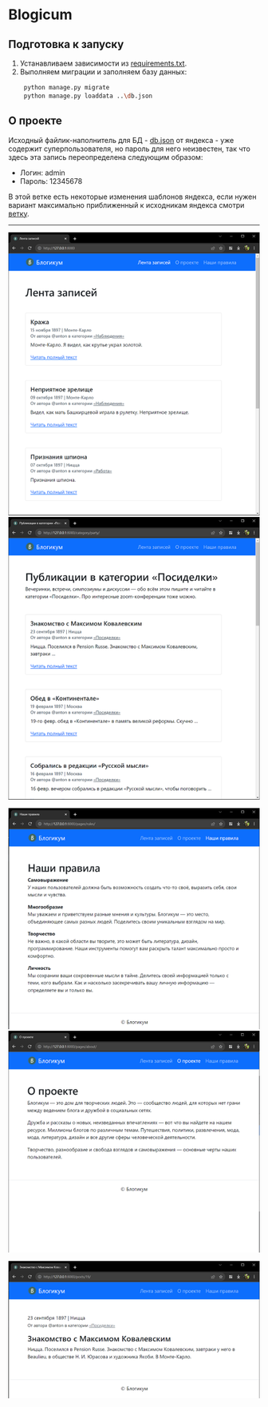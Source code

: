 # Blogicum

## Подготовка к запуску

1. Устанавливаем зависимости из [requirements.txt](requirements.txt).
2. Выполняем миграции и заполняем базу данных:
    ```bash
     python manage.py migrate
     python manage.py loaddata ..\db.json
    ```

## О проекте

Исходный файлик-наполнитель для БД - [db.json](db.json) от яндекса - уже содержит суперпользователя, но пароль для него
неизвестен, так что здесь эта запись переопределена следующим образом:

* Логин: admin
* Пароль: 12345678

В этой ветке есть некоторые изменения шаблонов яндекса, если нужен вариант максимально приближенный к исходникам яндекса смотри [ветку](https://github.com/Arkebuzz/django_sprints/tree/original).
<hr>

![Главная страница](images4readme/main.png) ![Страница категории](images4readme/category.png)

![Правила](images4readme/rules.png) ![О проекте](images4readme/about.png)

![Пост](images4readme/post.png)
